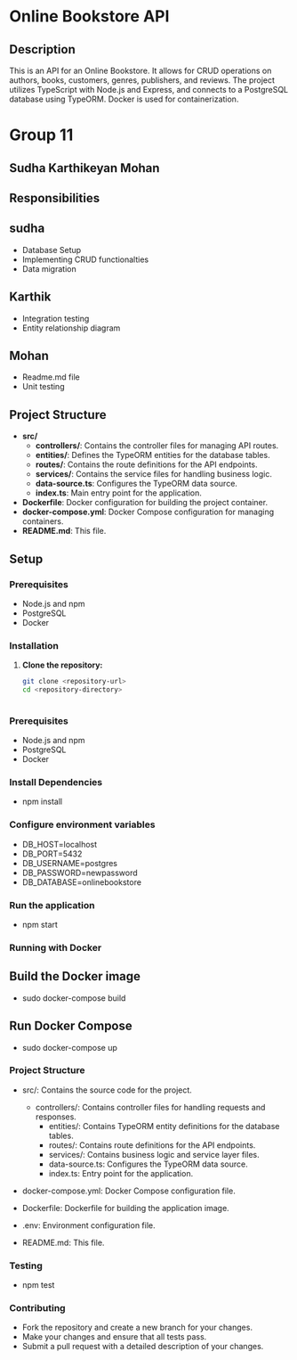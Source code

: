 # Online Bookstore API

## Description
This is an API for an Online Bookstore. It allows for CRUD operations on authors, books, customers, genres, publishers, and reviews. The project utilizes TypeScript with Node.js and Express, and connects to a PostgreSQL database using TypeORM. Docker is used for containerization.

# Group 11
## Sudha Karthikeyan Mohan
 
## Responsibilities
 
## sudha
 
- Database Setup
- Implementing CRUD functionalties
- Data migration
 
## Karthik
 
- Integration testing
- Entity relationship diagram
 
## Mohan
 
- Readme.md file
- Unit testing

## Project Structure
- **src/**
  - **controllers/**: Contains the controller files for managing API routes.
  - **entities/**: Defines the TypeORM entities for the database tables.
  - **routes/**: Contains the route definitions for the API endpoints.
  - **services/**: Contains the service files for handling business logic.
  - **data-source.ts**: Configures the TypeORM data source.
  - **index.ts**: Main entry point for the application.
- **Dockerfile**: Docker configuration for building the project container.
- **docker-compose.yml**: Docker Compose configuration for managing containers.
- **README.md**: This file.

## Setup

### Prerequisites
- Node.js and npm
- PostgreSQL
- Docker

### Installation

1. **Clone the repository:**
   ```bash
   git clone <repository-url>
   cd <repository-directory>
  

### Prerequisites
- Node.js and npm
- PostgreSQL
- Docker
### Install Dependencies
- npm install
### Configure environment variables
- DB_HOST=localhost
- DB_PORT=5432
- DB_USERNAME=postgres
- DB_PASSWORD=newpassword
- DB_DATABASE=onlinebookstore
### Run the application
- npm start
### Running with Docker
## Build the Docker image
- sudo docker-compose build
## Run Docker Compose
-  sudo docker-compose up
### Project Structure
- src/: Contains the source code for the project.

  - controllers/: Contains controller files for handling requests and responses.
    - entities/: Contains TypeORM entity definitions for the database tables.
    - routes/: Contains route definitions for the API endpoints.
    - services/: Contains business logic and service layer files.
    - data-source.ts: Configures the TypeORM data source.
    - index.ts: Entry point for the application.

- docker-compose.yml: Docker Compose configuration file.

- Dockerfile: Dockerfile for building the application image.

- .env: Environment configuration file.

- README.md: This file.
### Testing
- npm test
### Contributing
- Fork the repository and create a new branch for your changes.
- Make your changes and ensure that all tests pass.
- Submit a pull request with a detailed description of your changes.



